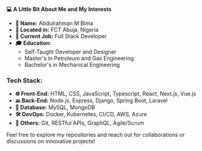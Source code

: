 **💻 A Little Bit About Me and My Interests**

- **👤 Name:** Abdulrahman M Bima
- **📍 Located in:** FCT Abuja, Nigeria
- **💼 Current Job:** Full Stack Developer
- **🎓 Education:**
  - Self-Taught Developer and Designer
  - Master's in Petroleum and Gas Engineering
  - Bachelor's in Mechanical Engineering

### Tech Stack:
- **🌐 Front-End:** HTML, CSS, JavaScript, Typescript, React, Next.js, Vue.js
- **🔙 Back-End:** Node.js, Express, Django, Spring Boot, Laravel
- **💾 Database:** MySQL, MongoDB
- **🛠️ DevOps:** Docker, Kubernetes, CI/CD, AWS, Azure
- **🔧 Others:** Git, RESTful APIs, GraphQL, Agile/Scrum

Feel free to explore my repositories and reach out for collaborations or discussions on innovative projects!

